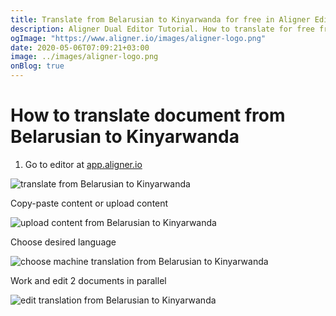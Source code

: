 ```yaml
---
title: Translate from Belarusian to Kinyarwanda for free in Aligner Editor
description: Aligner Dual Editor Tutorial. How to translate for free from Belarusian to Kinyarwanda. Aligner is multilingual document management platform. 
ogImage: "https://www.aligner.io/images/aligner-logo.png"
date: 2020-05-06T07:09:21+03:00
image: ../images/aligner-logo.png
onBlog: true
---
```


# How to translate document from Belarusian to Kinyarwanda

1. Go to editor at [app.aligner.io](https://app.aligner.io "Aligner App web page")

![translate from Belarusian to Kinyarwanda](../aligner-blank-editor.png "translate from Belarusian to Kinyarwanda")

Copy-paste content or upload content

![upload content from Belarusian to Kinyarwanda](../aligner-uploaded-document.png "upload content from Belarusian to Kinyarwanda")

Choose desired language

![choose machine translation from Belarusian to Kinyarwanda](../aligner-language-dropdown.png "choose machine translation from Belarusian to Kinyarwanda")

Work and edit 2 documents in parallel

![edit translation from Belarusian to Kinyarwanda](../aligner-double-sitded-editor.png "edit translation from Belarusian to Kinyarwanda")

